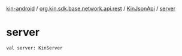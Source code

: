 [kin-android](../../index.md) / [org.kin.sdk.base.network.api.rest](../index.md) / [KinJsonApi](index.md) / [server](./server.md)

# server

`val server: KinServer`